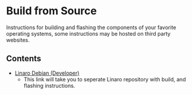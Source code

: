 # Build from Source

Instructions for building and flashing the components of your favorite operating systems, some instructions may be hosted on third party websites.

## Contents

- [Linaro Debian (Developer)](https://github.com/Linaro/poplar-tools/blob/latest/build_instructions.md)
   - This link will take you to seperate Linaro repository with build, and flashing instructions.
